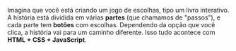 Imagina que você está criando um jogo de escolhas, tipo um livro interativo. A história está dividida em várias **partes** (que chamamos de "passos"), e cada parte tem **botões** com escolhas. Dependendo da opção que você clica, a história vai para um caminho diferente. Isso tudo acontece com **HTML + CSS + JavaScript**.
